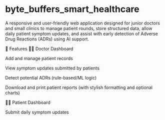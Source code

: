 # byte_buffers_smart_healthcare
A responsive and user-friendly web application designed for junior doctors and small clinics to manage patient rounds, store structured data, allow daily patient symptom updates, and assist with early detection of Adverse Drug Reactions (ADRs) using AI support.

🚀 Features
👨‍⚕️ Doctor Dashboard

Add and manage patient records

View symptom updates submitted by patients

Detect potential ADRs (rule-based/ML logic)

Download and print patient reports (with stylish formatting and optional charts)

🧑‍⚕️ Patient Dashboard

Submit daily symptom updates

